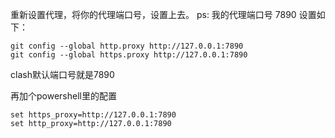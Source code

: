 重新设置代理，将你的代理端口号，设置上去。 
ps: 我的代理端口号 7890 设置如下： 
```
git config --global http.proxy http://127.0.0.1:7890 
git config --global https.proxy http://127.0.0.1:7890
```
clash默认端口号就是7890

再加个powershell里的配置
```
set https_proxy=http://127.0.0.1:7890
set http_proxy=http://127.0.0.1:7890
```
